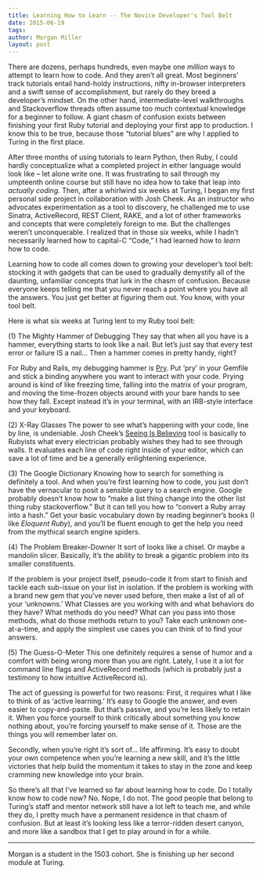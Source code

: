 ```yaml
---
title: Learning How to Learn -- The Novice Developer's Tool Belt
date: 2015-06-19
tags:
author: Morgan Miller
layout: post
---
```


There are dozens, perhaps hundreds, even maybe one <em>million</em> ways to attempt to learn how to code. And they aren’t all great. Most beginners’ track tutorials entail hand-holdy instructions, nifty in-browser interpreters and a swift sense of accomplishment, but rarely do they breed a developer’s mindset. On the other hand, intermediate-level walkthroughs and Stackoverflow threads often assume too much contextual knowledge for a beginner to follow. A giant chasm of confusion exists between finishing your first Ruby tutorial and deploying your first app to production. I know this to be true, because those “tutorial blues” are why I applied to Turing in the first place.

After three months of using tutorials to learn Python, then Ruby, I could hardly conceptualize what a completed project in either language would look like – let alone write one. It was frustrating to sail through my umpteenth online course but still have no idea how to take that leap into <em>actually coding.</em> Then, after a whirlwind six weeks at Turing, I began my first personal side project in collaboration with Josh Cheek. As an instructor who advocates experimentation as a tool to discovery, he challenged me to use Sinatra, ActiveRecord, REST Client, RAKE, and a lot of other frameworks and concepts that were completely foreign to me. But the challenges weren’t unconquerable. I realized that in those six weeks, while I hadn’t necessarily learned how to capital-C “Code,” I had learned how to <em>learn</em> how to code. 

Learning how to code all comes down to growing your developer’s tool belt: stocking it with gadgets that can be used to gradually demystify all of the daunting, unfamiliar concepts that lurk in the chasm of confusion. Because everyone keeps telling me that you never reach a point where you have all the answers. You just get better at figuring them out. You know, with your tool belt.

Here is what six weeks at Turing lent to my Ruby tool belt:

(1) The Mighty Hammer of Debugging
They say that when all you have is a hammer, everything starts to look like a nail. But let’s just say that every test error or failure IS a nail… Then a hammer comes in pretty handy, right?

For Ruby and Rails, my debugging hammer is <a href=”http://pryrepl.org/”>Pry</a>. Put ‘pry’ in your Gemfile and stick a binding anywhere you want to interact with your code. Prying around is kind of like freezing time, falling into the matrix of your program, and moving the time-frozen objects around with your bare hands to see how they fall. Except instead it’s in your terminal, with an IRB-style interface and your keyboard.

(2) X-Ray Glasses
The power to see what’s happening with your code, line by line, is undeniable. Josh Cheek’s <a href=”https://github.com/JoshCheek/seeing_is_believing”>Seeing Is Believing</a> tool is basically to Rubyists what every electrician probably wishes they had to see through walls. It evaluates each line of code right inside of your editor, which can save a lot of time and be a generally enlightening experience.

(3) The Google Dictionary
Knowing how to search for something is definitely a tool. And when you’re first learning how to code, you just don’t have the vernacular to posit a sensible query to a search engine. Google probably doesn’t know how to “make a list thing change into the other list thing ruby stackoverflow.” But it can tell you how to “convert a Ruby array into a hash.” Get your basic vocabulary down by reading beginner’s books (I like <em>Eloquent Ruby</em>), and you’ll be fluent enough to get the help you need from the mythical search engine spiders. 

(4) The Problem Breaker-Downer
It sort of looks like a chisel. Or maybe a mandolin slicer. Basically, it’s the ability to break a gigantic problem into its smaller constituents.

If the problem is your project itself, pseudo-code it from start to finish and tackle each sub-issue on your list in isolation. If the problem is working with a brand new gem that you’ve never used before, then make a list of all of your ‘unknowns.’ What Classes are you working with and what behaviors do they have? What methods do you need? What can you pass into those methods, what do those methods return to you? Take each unknown one-at-a-time, and apply the simplest use cases you can think of to find your answers.

(5) The Guess-O-Meter
This one definitely requires a sense of humor and a comfort with being wrong more than you are right. Lately, I use it a lot for command line flags and ActiveRecord methods (which is probably just a testimony to how intuitive ActiveRecord is). 

The act of guessing is powerful for two reasons: First, it requires what I like to think of as ‘active learning.’ It’s easy to Google the answer, and even easier to copy-and-paste. But that’s passive, and you’re less likely to retain it. When you force yourself to think critically about something you know nothing about, you’re forcing yourself to make sense of it. Those are the things you will remember later on.

Secondly, when you’re right it’s sort of… life affirming. It’s easy to doubt your own competence when you’re learning a new skill, and it’s the little victories that help build the momentum it takes to stay in the zone and keep cramming new knowledge into your brain.

So there’s all that I’ve learned so far about learning how to code. Do I totally know how to code now? No. Nope, I do not. The good people that belong to Turing’s staff and mentor network still have a lot left to teach me, and while they do, I pretty much have a permanent residence in that chasm of confusion. But at least it’s looking less like a terror-ridden desert canyon, and more like a sandbox that I get to play around in for a while.

---

Morgan is a student in the 1503 cohort. She is finishing up her second module at Turing.
